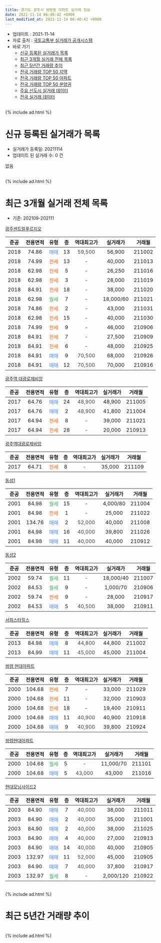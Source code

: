 ```yaml
---
title: 경기도 광주시 쌍령동 아파트 실거래 정보
date: 2021-11-14 06:40:42 +0900
last_modified_at: 2021-11-14 06:40:42 +0900
---
```


* 업데이트 : 2021-11-14
* 자료 출처 : [국토교통부 실거래가 공개시스템](http://rt.molit.go.kr)
* 바로 가기
    * [신규 등록된 실거래가 목록](#신규-등록된-실거래가-목록)
    * [최근 3개월 실거래 전체 목록](#최근-3개월-실거래-전체-목록)
    * [최근 5년간 거래량 추이](#최근-5년간-거래량-추이)
    * [전국 거래량 TOP 50 지역](https://inasie.github.io/apt-trade-info/최근-3개월-전국에서-가장-거래가-많이-발생한-지역)
    * [전국 거래량 TOP 50 아파트](https://inasie.github.io/apt-trade-info/최근-3개월-전국에서-가장-거래가-많이-발생한-아파트)
    * [전국 거래량 TOP 50 분양권](https://inasie.github.io/apt-trade-info/최근-3개월-전국에서-가장-거래가-많이-발생한-분양권)
    * [주요 신도시 실거래 데이터](https://inasie.github.io/apt-trade-info/주요-신도시)
    * [전국 실거래 데이터](https://inasie.github.io/apt-trade-info/전국)
<br>
{% include ad.html %}
<br>

# 신규 등록된 실거래가 목록
* 실거래가 등록일: 20211114
* 업데이트 된 실거래 수: 0 건

없음

<br>
{% include ad.html %}
<br>

# 최근 3개월 실거래 전체 목록
* 기준: 202109-202111


[광주센트럴푸르지오](https://search.naver.com/search.naver?query=%EA%B2%BD%EA%B8%B0%EB%8F%84+%EA%B4%91%EC%A3%BC%EC%8B%9C+%EC%8C%8D%EB%A0%B9%EB%8F%99+%EA%B4%91%EC%A3%BC%EC%84%BC%ED%8A%B8%EB%9F%B4%ED%91%B8%EB%A5%B4%EC%A7%80%EC%98%A4)

|준공|전용면적|유형|층|역대최고가|실거래가|거래월|
|:---:|:---:|:---:|:---:|:---:|:---:|:---:|
|2018|74.86|<span style="color:#4285f3">매매</span>|13|<span style="color:#444444">59,500</span>|56,900|211002|
|2018|74.99|<span style="color:#ff5a00">전세</span>|13|<span style="color:#444444">-</span>|40,000|211013|
|2018|62.98|<span style="color:#ff5a00">전세</span>|5|<span style="color:#444444">-</span>|26,250|211016|
|2018|62.98|<span style="color:#ff5a00">전세</span>|3|<span style="color:#444444">-</span>|28,000|211019|
|2018|84.91|<span style="color:#ff5a00">전세</span>|18|<span style="color:#444444">-</span>|38,000|211020|
|2018|62.98|<span style="color:#34a853">월세</span>|7|<span style="color:#444444">-</span>|18,000/60|211021|
|2018|74.86|<span style="color:#ff5a00">전세</span>|2|<span style="color:#444444">-</span>|43,000|211031|
|2018|62.98|<span style="color:#ff5a00">전세</span>|15|<span style="color:#444444">-</span>|40,000|211030|
|2018|74.99|<span style="color:#ff5a00">전세</span>|9|<span style="color:#444444">-</span>|46,000|210906|
|2018|84.91|<span style="color:#ff5a00">전세</span>|7|<span style="color:#444444">-</span>|27,500|210909|
|2018|84.91|<span style="color:#ff5a00">전세</span>|6|<span style="color:#444444">-</span>|48,000|210925|
|2018|84.91|<span style="color:#4285f3">매매</span>|9|<span style="color:#444444">70,500</span>|68,000|210926|
|2018|84.91|<span style="color:#4285f3">매매</span>|12|<span style="color:#444444">70,500</span>|70,000|210916|

[광주역 대광로제비앙](https://search.naver.com/search.naver?query=%EA%B2%BD%EA%B8%B0%EB%8F%84+%EA%B4%91%EC%A3%BC%EC%8B%9C+%EC%8C%8D%EB%A0%B9%EB%8F%99+%EA%B4%91%EC%A3%BC%EC%97%AD+%EB%8C%80%EA%B4%91%EB%A1%9C%EC%A0%9C%EB%B9%84%EC%95%99)

|준공|전용면적|유형|층|역대최고가|실거래가|거래월|
|:---:|:---:|:---:|:---:|:---:|:---:|:---:|
|2017|64.76|<span style="color:#4285f3">매매</span>|24|<span style="color:#444444">48,900</span>|48,900|211005|
|2017|64.76|<span style="color:#4285f3">매매</span>|2|<span style="color:#444444">48,900</span>|41,800|211004|
|2017|64.94|<span style="color:#ff5a00">전세</span>|8|<span style="color:#444444">-</span>|39,000|211021|
|2017|64.94|<span style="color:#ff5a00">전세</span>|28|<span style="color:#444444">-</span>|20,000|210913|

[광주역대광로제비앙](https://search.naver.com/search.naver?query=%EA%B2%BD%EA%B8%B0%EB%8F%84+%EA%B4%91%EC%A3%BC%EC%8B%9C+%EC%8C%8D%EB%A0%B9%EB%8F%99+%EA%B4%91%EC%A3%BC%EC%97%AD%EB%8C%80%EA%B4%91%EB%A1%9C%EC%A0%9C%EB%B9%84%EC%95%99)

|준공|전용면적|유형|층|역대최고가|실거래가|거래월|
|:---:|:---:|:---:|:---:|:---:|:---:|:---:|
|2017|64.71|<span style="color:#ff5a00">전세</span>|8|<span style="color:#444444">-</span>|35,000|211109|

[동성1](https://search.naver.com/search.naver?query=%EA%B2%BD%EA%B8%B0%EB%8F%84+%EA%B4%91%EC%A3%BC%EC%8B%9C+%EC%8C%8D%EB%A0%B9%EB%8F%99+%EB%8F%99%EC%84%B11)

|준공|전용면적|유형|층|역대최고가|실거래가|거래월|
|:---:|:---:|:---:|:---:|:---:|:---:|:---:|
|2001|84.98|<span style="color:#34a853">월세</span>|15|<span style="color:#444444">-</span>|4,000/80|211004|
|2001|84.98|<span style="color:#ff5a00">전세</span>|1|<span style="color:#444444">-</span>|25,000|211022|
|2001|134.76|<span style="color:#4285f3">매매</span>|2|<span style="color:#444444">52,000</span>|40,000|211008|
|2001|84.98|<span style="color:#4285f3">매매</span>|16|<span style="color:#444444">40,000</span>|39,800|211026|
|2001|84.98|<span style="color:#4285f3">매매</span>|11|<span style="color:#444444">40,000</span>|40,000|210912|

[동성2](https://search.naver.com/search.naver?query=%EA%B2%BD%EA%B8%B0%EB%8F%84+%EA%B4%91%EC%A3%BC%EC%8B%9C+%EC%8C%8D%EB%A0%B9%EB%8F%99+%EB%8F%99%EC%84%B12)

|준공|전용면적|유형|층|역대최고가|실거래가|거래월|
|:---:|:---:|:---:|:---:|:---:|:---:|:---:|
|2002|59.74|<span style="color:#34a853">월세</span>|11|<span style="color:#444444">-</span>|18,000/40|211007|
|2002|84.53|<span style="color:#34a853">월세</span>|9|<span style="color:#444444">-</span>|1,000/70|210906|
|2002|59.74|<span style="color:#ff5a00">전세</span>|9|<span style="color:#444444">-</span>|28,000|210917|
|2002|84.53|<span style="color:#4285f3">매매</span>|5|<span style="color:#444444">40,500</span>|38,000|210911|

[서희스타힐스](https://search.naver.com/search.naver?query=%EA%B2%BD%EA%B8%B0%EB%8F%84+%EA%B4%91%EC%A3%BC%EC%8B%9C+%EC%8C%8D%EB%A0%B9%EB%8F%99+%EC%84%9C%ED%9D%AC%EC%8A%A4%ED%83%80%ED%9E%90%EC%8A%A4)

|준공|전용면적|유형|층|역대최고가|실거래가|거래월|
|:---:|:---:|:---:|:---:|:---:|:---:|:---:|
|2013|84.98|<span style="color:#4285f3">매매</span>|8|<span style="color:#444444">44,800</span>|44,800|211002|
|2013|84.99|<span style="color:#4285f3">매매</span>|11|<span style="color:#444444">45,000</span>|45,000|211004|

[쌍령 현대아파트](https://search.naver.com/search.naver?query=%EA%B2%BD%EA%B8%B0%EB%8F%84+%EA%B4%91%EC%A3%BC%EC%8B%9C+%EC%8C%8D%EB%A0%B9%EB%8F%99+%EC%8C%8D%EB%A0%B9+%ED%98%84%EB%8C%80%EC%95%84%ED%8C%8C%ED%8A%B8)

|준공|전용면적|유형|층|역대최고가|실거래가|거래월|
|:---:|:---:|:---:|:---:|:---:|:---:|:---:|
|2000|104.68|<span style="color:#ff5a00">전세</span>|7|<span style="color:#444444">-</span>|33,000|211029|
|2000|104.68|<span style="color:#ff5a00">전세</span>|11|<span style="color:#444444">-</span>|32,000|210903|
|2000|104.68|<span style="color:#ff5a00">전세</span>|18|<span style="color:#444444">-</span>|19,400|210911|
|2000|104.68|<span style="color:#4285f3">매매</span>|11|<span style="color:#444444">40,900</span>|40,900|210918|
|2000|104.68|<span style="color:#4285f3">매매</span>|9|<span style="color:#444444">40,900</span>|39,800|210924|

[쌍령현대아파트](https://search.naver.com/search.naver?query=%EA%B2%BD%EA%B8%B0%EB%8F%84+%EA%B4%91%EC%A3%BC%EC%8B%9C+%EC%8C%8D%EB%A0%B9%EB%8F%99+%EC%8C%8D%EB%A0%B9%ED%98%84%EB%8C%80%EC%95%84%ED%8C%8C%ED%8A%B8)

|준공|전용면적|유형|층|역대최고가|실거래가|거래월|
|:---:|:---:|:---:|:---:|:---:|:---:|:---:|
|2000|104.68|<span style="color:#34a853">월세</span>|5|<span style="color:#444444">-</span>|11,000/70|211101|
|2000|104.68|<span style="color:#4285f3">매매</span>|5|<span style="color:#444444">43,000</span>|43,000|211016|

[현대모닝사이드2](https://search.naver.com/search.naver?query=%EA%B2%BD%EA%B8%B0%EB%8F%84+%EA%B4%91%EC%A3%BC%EC%8B%9C+%EC%8C%8D%EB%A0%B9%EB%8F%99+%ED%98%84%EB%8C%80%EB%AA%A8%EB%8B%9D%EC%82%AC%EC%9D%B4%EB%93%9C2)

|준공|전용면적|유형|층|역대최고가|실거래가|거래월|
|:---:|:---:|:---:|:---:|:---:|:---:|:---:|
|2003|84.90|<span style="color:#4285f3">매매</span>|7|<span style="color:#444444">40,000</span>|38,000|211011|
|2003|84.90|<span style="color:#4285f3">매매</span>|2|<span style="color:#444444">40,000</span>|35,000|211001|
|2003|84.90|<span style="color:#4285f3">매매</span>|2|<span style="color:#444444">40,000</span>|38,000|211025|
|2003|84.90|<span style="color:#4285f3">매매</span>|4|<span style="color:#444444">40,000</span>|27,000|210913|
|2003|84.90|<span style="color:#4285f3">매매</span>|14|<span style="color:#444444">40,000</span>|40,000|210905|
|2003|132.97|<span style="color:#4285f3">매매</span>|11|<span style="color:#444444">52,000</span>|45,000|210905|
|2003|84.90|<span style="color:#4285f3">매매</span>|7|<span style="color:#444444">40,000</span>|37,800|210917|
|2003|132.97|<span style="color:#34a853">월세</span>|8|<span style="color:#444444">-</span>|2,000/120|210922|


<br>
{% include ad.html %}
<br>

# 최근 5년간 거래량 추이


<div style="width:100%;">
    <canvas id="deal_progress" height="200"></canvas>
</div>

<script>
new Chart(document.getElementById("deal_progress"), {
    type: 'line',
    data: {
        labels: ['201611','201612','201701','201702','201703','201704','201705','201706','201707','201708','201709','201710','201711','201712','201801','201802','201803','201804','201805','201806','201807','201808','201809','201810','201811','201812','201901','201902','201903','201904','201905','201906','201907','201908','201909','201910','201911','201912','202001','202002','202003','202004','202005','202006','202007','202008','202009','202010','202011','202012','202101','202102','202103','202104','202105','202106','202107','202108','202109','202110','202111'],
        datasets: [{
            label: '매매',
            pointRadius: 1,
            data: [8, 5, 2, 7, 9, 11, 10, 15, 16, 7, 5, 13, 9, 8, 24, 39, 64, 62, 74, 45, 34, 25, 15, 16, 13, 9, 6, 8, 13, 15, 9, 10, 8, 19, 12, 16, 19, 26, 27, 50, 33, 33, 28, 58, 62, 30, 28, 23, 23, 29, 14, 15, 13, 44, 63, 14, 20, 22, 10, 11, 0],
            borderColor: "rgba(255, 201, 14, 1)",
            backgroundColor: "rgba(255, 201, 14, 0.5)",
            fill: false,
            lineTension: 0
        },{
            label: '전월세',
            pointRadius: 1,
            data: [7, 9, 11, 8, 14, 9, 6, 9, 5, 10, 6, 8, 4, 7, 15, 20, 45, 50, 41, 36, 28, 18, 18, 7, 6, 4, 7, 10, 12, 10, 7, 10, 10, 10, 15, 8, 13, 5, 16, 22, 22, 22, 28, 35, 25, 13, 6, 4, 4, 8, 17, 9, 7, 31, 23, 18, 20, 14, 9, 12, 2],
            borderColor: "rgba(0, 141, 185, 1)",
            backgroundColor: "rgba(0, 141, 185, 0.5)",
            fill: false,
            lineTension: 0
        }
        ]
    },
    options: {
        responsive: true,
        title: {
            display: false
        },
        tooltips: {
            mode: 'index',
            intersect: false
        },
        hover: {
            mode: 'nearest',
            intersect: true
        },
        scales: {
            xAxes: [{
                display: true,
                scaleLabel: {
                    display: true,
                    labelString: '년/월'
                }
            }],
            yAxes: [{
                display: true,
                ticks: {
                    suggestedMin: 0,
                },
                scaleLabel: {
                    display: true,
                    labelString: '실거래 수'
                }
            }]
        }
    }
});

</script>


<br>
{% include ad.html %}
<br>

